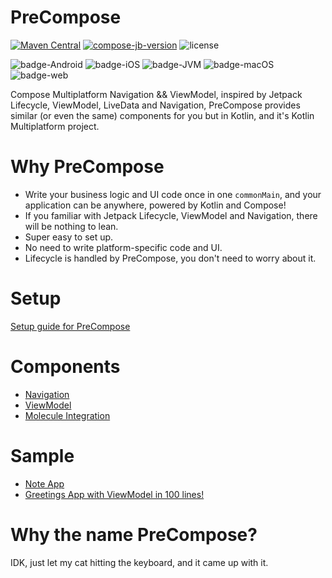 # PreCompose
[![Maven Central](https://maven-badges.herokuapp.com/maven-central/moe.tlaster/precompose/badge.svg)](https://maven-badges.herokuapp.com/maven-central/moe.tlaster/precompose)
[![compose-jb-version](https://img.shields.io/badge/compose--jb-1.2.0--alpha01--dev786-blue)](https://github.com/JetBrains/compose-jb)
![license](https://img.shields.io/github/license/Tlaster/PreCompose)

![badge-Android](https://img.shields.io/badge/Platform-Android-brightgreen)
![badge-iOS](https://img.shields.io/badge/Platform-iOS-lightgray)
![badge-JVM](https://img.shields.io/badge/Platform-JVM-orange)
![badge-macOS](https://img.shields.io/badge/Platform-macOS-purple)
![badge-web](https://img.shields.io/badge/Platform-Web-blue)

Compose Multiplatform Navigation && ViewModel, inspired by Jetpack Lifecycle, ViewModel, LiveData and Navigation, PreCompose provides similar (or even the same) components for you but in Kotlin, and it's Kotlin Multiplatform project.

# Why PreCompose
- Write your business logic and UI code once in one `commonMain`, and your application can be anywhere, powered by Kotlin and Compose!
- If you familiar with Jetpack Lifecycle, ViewModel and Navigation, there will be nothing to lean.
- Super easy to set up.
- No need to write platform-specific code and UI.
- Lifecycle is handled by PreCompose, you don't need to worry about it.

# Setup
[Setup guide for PreCompose](/setup.md)

# Components
- [Navigation](/component/navigation.md)
- [ViewModel](/component/view_model.md)
- [Molecule Integration](/component/molecule.md)

# Sample
- [Note App](/sample.md#note-app)
- [Greetings App with ViewModel in 100 lines!](/sample.md#greetings-app-with-viewmodel-in-100-lines)

# Why the name PreCompose?
IDK, just let my cat hitting the keyboard, and it came up with it.